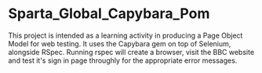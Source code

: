 # Sparta_Global_Capybara_Pom

This project is intended as a learning activity in producing a Page Object Model for web testing. It uses the Capybara gem on top of Selenium, alongside RSpec. Running rspec will create a browser, visit the BBC website and test it's sign in page throughly for the appropriate error messages.
